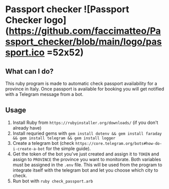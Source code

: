 # Passport checker ![Passport Checker logo](https://github.com/faccimatteo/Passport_checker/blob/main/logo/passport.ico =52x52)

## What can I do? 
This ruby program is made to automatic check passport availability for a province in Italy.
Once passport is available for booking you will get notified with a Telegram message from a bot.

## Usage

1. Install Ruby from `https://rubyinstaller.org/downloads/` (if you don't already have)
2. Install requried gems with 
`gem install dotenv && gem install faraday && gem install telegram && gem install logger`
3. Create a telegram bot (check `https://core.telegram.org/bots#how-do-i-create-a-bot` for the simple guide). 
4. Get the token of the bot you've just created and assign it to `TOKEN` and assign to `PROVINCE` the province you want to monitorate. Both variables must be assigned in the `.env` file. This will be used from the program to integrate itself with the telegram bot and let you choose which city to check.
5. Run bot with `ruby check_passport.arb`

